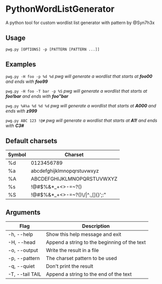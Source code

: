 # PythonWordListGenerator
A python tool for custom wordlist list generator with pattern by @Syn7h3x
## Usage 
`pwg.py [OPTIONS] -p [PATTERN [PATTERN ...]] `

## Examples
  `pwg.py -H foo -p %d %d`	_pwg will generate a wordlist that starts at **foo00** and ends with **foo99**_

  `pwg.py -H foo -T bar -p %S`	_pwg will generate a wordlist that starts at **foo!bar** and ends with **foo"bar**_

  `pwg.py %A%a %d %d %d` 		_pwg will generate a wordlist that starts at **A000** and ends with **z999**_

  `pwg.py ABC 123 !@#`   		_pwg will generate a wordlist that starts at **A1!** and ends with **C3#**_

## Default charsets
Symbol | Charset
------ | -------
  %d | 0123456789
  %a | abcdefghijklmnopqrstuvwxyz
  %A | ABCDEFGHIJKLMNOPQRSTUVWXYZ
  %s | !@#$%&*_+<>-=~?()
  %S | \!\@\#\$\%\&\*\_\+\<\>\-\=\~\?\(\)\\/\|\^\.\,\[\]\{\}\'\;\:\"

## Arguments
Flag | Description
---- | -----------
  -h, --help            			|Show this help message and exit
  -H, --head   				|Append a string to the beginning of the text
  -o, --output 				|Write the result in a file
  -p, --pattern 	|The charset pattern to be used
  -q, --quiet           			|Don't print the result
  -T, --tail TAIL  				|Append a string to the end of the text
